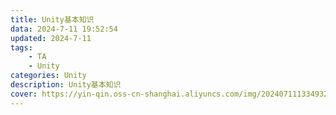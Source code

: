 ```yaml
---
title: Unity基本知识
data: 2024-7-11 19:52:54
updated: 2024-7-11
tags: 
    - TA
    - Unity
categories: Unity
description: Unity基本知识
cover: https://yin-qin.oss-cn-shanghai.aliyuncs.com/img/202407111334932.jpg
---
```



